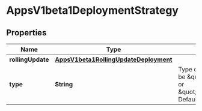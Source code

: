 

# AppsV1beta1DeploymentStrategy

## Properties

Name | Type | Description | Notes
------------ | ------------- | ------------- | -------------
**rollingUpdate** | [**AppsV1beta1RollingUpdateDeployment**](AppsV1beta1RollingUpdateDeployment.md) |  |  [optional]
**type** | **String** | Type of deployment. Can be \&quot;Recreate\&quot; or \&quot;RollingUpdate\&quot;. Default is RollingUpdate. |  [optional]



